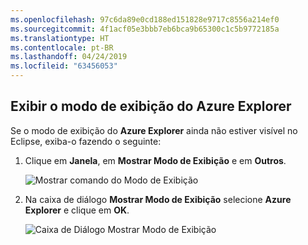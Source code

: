 ```yaml
---
ms.openlocfilehash: 97c6da89e0cd188ed151828e9717c8556a214ef0
ms.sourcegitcommit: 4f1acf05e3bbb7eb6bca9b65300c1c5b9772185a
ms.translationtype: HT
ms.contentlocale: pt-BR
ms.lasthandoff: 04/24/2019
ms.locfileid: "63456053"
---
```

## <a name="display-the-azure-explorer-view"></a>Exibir o modo de exibição do Azure Explorer

Se o modo de exibição do **Azure Explorer** ainda não estiver visível no Eclipse, exiba-o fazendo o seguinte:

1. Clique em **Janela**, em **Mostrar Modo de Exibição** e em **Outros**.

   ![Mostrar comando do Modo de Exibição](../media/azure-toolkit-for-eclipse-show-azure-explorer/show-az-exp-01.png)

2. Na caixa de diálogo **Mostrar Modo de Exibição** selecione **Azure Explorer** e clique em **OK**.

   ![Caixa de Diálogo Mostrar Modo de Exibição](../media/azure-toolkit-for-eclipse-show-azure-explorer/show-az-exp-02.png)

